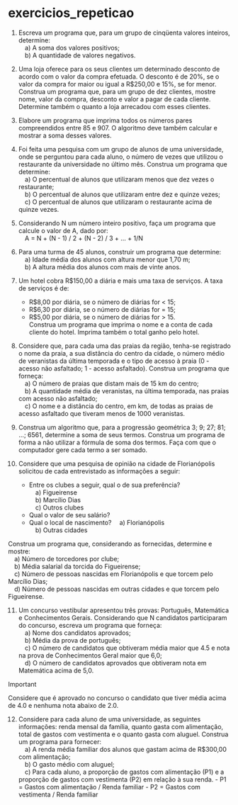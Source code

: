 # exercicios_repeticao

1. Escreva um programa que, para um grupo de cinqüenta valores inteiros, 
determine:  
&emsp;a) A soma dos valores positivos;  
&emsp;b) A quantidade de valores negativos.

2. Uma loja oferece para os seus clientes um determinado desconto de 
acordo com o valor da compra efetuada. O desconto é de 20%, se o valor da 
compra for maior ou igual a R$250,00 e 15%, se for menor. Construa um 
programa que, para um grupo de dez clientes, mostre nome, valor da compra, 
desconto e valor a pagar de cada cliente. Determine também o quanto a loja 
arrecadou com esses clientes.

3. Elabore um programa que imprima todos os números pares 
compreendidos entre 85 e 907. O algoritmo deve também calcular e mostrar a 
soma desses valores.

4. Foi feita uma pesquisa com um grupo de alunos de uma universidade, 
onde se perguntou para cada aluno, o número de vezes que utilizou o 
restaurante da universidade no último mês. Construa um programa que 
determine:  
&emsp;a) O percentual de alunos que utilizaram menos que dez vezes o 
restaurante;  
&emsp;b) O percentual de alunos que utilizaram entre dez e quinze vezes;  
&emsp;c) O percentual de alunos que utilizaram o restaurante acima de quinze 
vezes.

5. Considerando N um número inteiro positivo, faça um programa que 
calcule o valor de A, dado por:  
&emsp;A = N + (N - 1) / 2 + (N - 2) / 3 + ... + 1/N

6. Para uma turma de 45 alunos, construir um programa que determine:  
&emsp;a) Idade média dos alunos com altura menor que 1,70 m;  
&emsp;b) A altura média dos alunos com mais de vinte anos.

7. Um hotel cobra R$150,00 a diária e mais uma taxa de serviços. A taxa 
de serviços é de:  
	- R$8,00 por diária, se o número de diárias for < 15;  
	- R$6,30 por diária, se o número de diárias for = 15;  
	- R$5,00 por diária, se o número de diárias for > 15.    
Construa um programa que imprima o nome e a conta de cada cliente do hotel. 
Imprima também o total ganho pelo hotel.

8. Considere que, para cada uma das praias da região, tenha-se registrado 
o nome da praia, a sua distância do centro da cidade, o número médio de 
veranistas da última temporada e o tipo de acesso à praia (0 - acesso não 
asfaltado; 1 - acesso asfaltado). Construa um programa que forneça:  
&emsp;a) O número de praias que distam mais de 15 km do centro;  
&emsp;b) A quantidade média de veranistas, na última temporada, nas praias com 
acesso não asfaltado;  
&emsp;c) O nome e a distância do centro, em km, de todas as praias de acesso 
asfaltado que tiveram menos de 1000 veranistas.

9. Construa um algoritmo que, para a progressão geométrica 3; 9; 27; 81;
...; 6561, determine a soma de seus termos. Construa um programa de forma a 
não utilizar a fórmula de soma dos termos. Faça com que o computador gere 
cada termo a ser somado.

10. Considere que uma pesquisa de opinião na cidade de Florianópolis 
solicitou de cada entrevistado as informações a seguir:
	- Entre os clubes a seguir, qual o de sua preferência?  
&emsp;a) Figueirense  
&emsp;b) Marcílio Dias  
&emsp;c) Outros clubes
	- Qual o valor de seu salário?
	- Qual o local de nascimento?
&emsp;a) Florianópolis  
&emsp;b) Outras cidades  

Construa um programa que, considerando as fornecidas, determine e 
mostre:  
&emsp;a) Número de torcedores por clube;  
&emsp;b) Média salarial da torcida do Figueirense;  
&emsp;c) Número de pessoas nascidas em Florianópolis e que torcem pelo
Marcílio Dias;  
&emsp;d) Número de pessoas nascidas em outras cidades e que torcem pelo
Figueirense.

11. Um concurso vestibular apresentou três provas: Português, Matemática 
e Conhecimentos Gerais. Considerando que N candidatos participaram do 
concurso, escreva um programa que forneça:  
&emsp;a) Nome dos candidatos aprovados;  
&emsp;b) Média da prova de português;  
&emsp;c) O número de candidatos que obtiveram média maior que 4.5 e nota na 
prova de Conhecimentos Geral maior que 6,0;  
&emsp;d) O número de candidatos aprovados que obtiveram nota em Matemática 
acima de 5,0.  
> [!IMPORTANT]
> Considere que é aprovado no concurso o candidato que tiver média 
acima de 4.0 e nenhuma nota abaixo de 2.0.

12. Considere para cada aluno de uma universidade, as seguintes
informações: renda mensal da família, quanto gasta com alimentação, total de 
gastos com vestimenta e o quanto gasta com aluguel. Construa um programa
para fornecer:  
&emsp;a) A renda média familiar dos alunos que gastam acima de R$300,00 com 
alimentação;  
&emsp;b) O gasto médio com aluguel;  
&emsp;c) Para cada aluno, a proporção de gastos com alimentação (P1) e a 
proporção de gastos com vestimenta (P2) em relação à sua renda.
		- P1 = Gastos com alimentação / Renda familiar
		- P2 = Gastos com vestimenta / Renda familiar